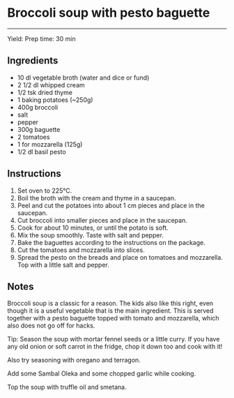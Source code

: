 # Broccoli soup with pesto baguette
---
Yield:
Prep time: 30 min

## Ingredients
- 10 dl vegetable broth (water and dice or fund)
- 2 1/2 dl whipped cream
- 1/2 tsk dried thyme
- 1 baking potatoes (~250g)
- 400g broccoli
- salt
- pepper
- 300g baguette
- 2 tomatoes
- 1 for mozzarella (125g)
- 1/2 dl basil pesto

## Instructions
1. Set oven to 225°C.
2. Boil the broth with the cream and thyme in a saucepan.
3. Peel and cut the potatoes into about 1 cm pieces and place in the saucepan.
4. Cut broccoli into smaller pieces and place in the saucepan.
5. Cook for about 10 minutes, or until the potato is soft.
6. Mix the soup smoothly. Taste with salt and pepper.
7. Bake the baguettes according to the instructions on the package.
8. Cut the tomatoes and mozzarella into slices.
9. Spread the pesto on the breads and place on tomatoes and mozzarella. Top with a little salt and pepper.

## Notes

Broccoli soup is a classic for a reason. The kids also like this right, even though it is a useful vegetable that is the main ingredient. This is served together with a pesto baguette topped with tomato and mozzarella, which also does not go off for hacks.

Tip: Season the soup with mortar fennel seeds or a little curry. If you have any old onion or soft carrot in the fridge, chop it down too and cook with it!

Also try seasoning with oregano and terragon.

Add some Sambal Oleka and some chopped garlic while cooking.

Top the soup with truffle oil and smetana.
